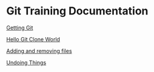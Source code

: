 # Git Training Documentation

[Getting Git](GettingGit.md)

[Hello Git Clone World](CloneRepo_PushUpdates.md)

[Adding and removing files](Add_remove_files.md)

[Undoing Things](UndoingThings.md)



